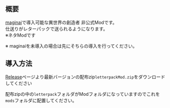 ## 概要
[maginai](https://github.com/Spoonail-Iroiro/maginai)で導入可能な異世界の創造者 非公式Modです。  
仕送りがレターパックで送られるようになります。  
※ネタModです  

※ maginaiを未導入の場合は先にそちらの導入を行ってください。

## 導入方法
[Release](https://github.com/Spoonail-Iroiro/maginai-letterpack/releases)ページより最新バージョンの配布zip`letterpackMod.zip`をダウンロードしてください

配布zipの中の`letterpack`フォルダがModフォルダになっていますのでこれを`mods`フォルダに配置してください。  
